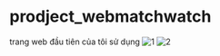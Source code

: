 # prodject_webmatchwatch
trang web đầu tiên của tôi sử dụng 
![1](https://user-images.githubusercontent.com/96144481/149713147-4777012a-d9c7-40dd-afe3-152d4ca148e2.jpg)
![2](https://user-images.githubusercontent.com/96144481/149713151-9af91fc5-6ed0-49fd-a8ed-e34ada6240c0.jpg)

